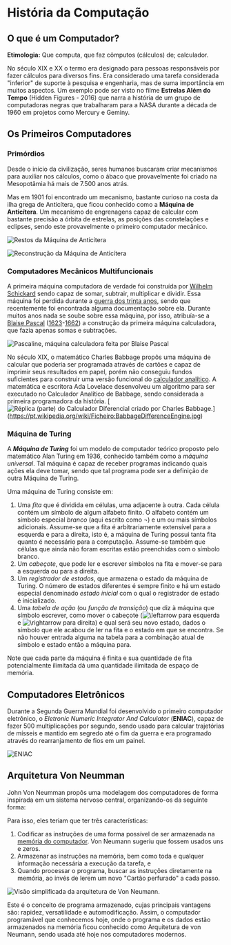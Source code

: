 # História da Computação

## O que é um Computador?
**Etimologia:** Que computa, que faz cômputos (cálculos) de; calculador.

No século XIX e XX o termo era designado para pessoas responsáveis por fazer cálculos para diversos fins. Era considerado uma tarefa considerada "inferior" de suporte à pesquisa e engenharia, mas de suma importância em muitos aspectos. Um exemplo pode ser visto no filme **Estrelas Além do Tempo** (Hidden Figures - 2016) que narra a história de um grupo de computadoras negras que trabalharam para a NASA  durante a década de 1960 em projetos como Mercury e Geminy.

## Os Primeiros Computadores

### Primórdios

Desde o início da civilização, seres humanos buscaram criar mecanismos para auxiliar nos cálculos, como o ábaco que provavelmente foi criado na Mesopotâmia há mais de 7.500 anos atrás.

Mas em 1901 foi encontrado um mecanismo, bastante curioso na costa da ilha grega de Anticítera, que ficou conhecido como a **Máquina de Anticítera**. Um mecanismo de engrenagens capaz de calcular com bastante precisão a órbita de estrelas, as posições das constelações e eclipses, sendo este provavelmente o primeiro computador mecânico.

![ Restos da Máquina de Anticítera](https://upload.wikimedia.org/wikipedia/commons/6/66/NAMA_Machine_d%27Anticyth%C3%A8re_1.jpg)

![Reconstrução da Máquina de Anticítera](https://upload.wikimedia.org/wikipedia/commons/thumb/7/76/Antikythera_model_front_panel_Mogi_Vicentini_2007.JPG/250px-Antikythera_model_front_panel_Mogi_Vicentini_2007.JPG)

### Computadores Mecânicos Multifuncionais

A primeira máquina computadora de verdade foi construída por [Wilhelm Schickard](https://pt.wikipedia.org/wiki/Wilhelm_Schickard "Wilhelm Schickard") sendo capaz de somar, subtrair, multiplicar e dividir. Essa máquina foi perdida durante a [guerra dos trinta anos](https://pt.wikipedia.org/wiki/Guerra_dos_trinta_anos "Guerra dos trinta anos"), sendo que recentemente foi encontrada alguma documentação sobre ela. Durante muitos anos nada se soube sobre essa máquina, por isso, atribuía-se a [Blaise Pascal](https://pt.wikipedia.org/wiki/Blaise_Pascal "Blaise Pascal") ([1623](https://pt.wikipedia.org/wiki/1623 "1623")-[1662](https://pt.wikipedia.org/wiki/1662 "1662")) a construção da primeira máquina calculadora, que fazia apenas somas e subtrações.

![Pascaline, máquina calculadora feita por [Blaise Pascal](https://pt.wikipedia.org/wiki/Blaise_Pascal "Blaise Pascal")](https://upload.wikimedia.org/wikipedia/commons/thumb/8/80/Arts_et_Metiers_Pascaline_dsc03869.jpg/150px-Arts_et_Metiers_Pascaline_dsc03869.jpg)

No século XIX, o matemático Charles Babbage propôs uma máquina de calcular que poderia ser programada através de cartões e capaz de imprimir seus resultados em papel, porém não conseguiu fundos suficientes para construir uma versão funcional do [calculador analítico](https://pt.wikipedia.org/wiki/Engenho_anal%C3%ADtico "Engenho analítico"). A matemática e escritora Ada Lovelace desenvolveu um algoritmo para ser executado no Calculador Analítico de Babbage, sendo considerada a primeira programadora da história.
[![Réplica (parte) do Calculador Diferencial criado por  [Charles Babbage](https://pt.wikipedia.org/wiki/Charles_Babbage "Charles Babbage").](https://upload.wikimedia.org/wikipedia/commons/thumb/5/53/BabbageDifferenceEngine.jpg/220px-BabbageDifferenceEngine.jpg)](https://pt.wikipedia.org/wiki/Ficheiro:BabbageDifferenceEngine.jpg)

### Máquina de Turing

A ***Máquina de Turing*** foi um modelo de computador teórico proposto pelo matemático Alan Turing em 1936, conhecido também como a *máquina universal*. Tal máquina é capaz de receber programas indicando quais ações ela deve tomar, sendo que tal programa pode ser a definição de outra Máquina de Turing.

Uma máquina de Turing consiste em:

1.  Uma  _fita_  que é dividida em células, uma adjacente à outra. Cada célula contém um símbolo de algum alfabeto finito. O alfabeto contém um símbolo especial  _branco_  (aqui escrito como ¬) e um ou mais símbolos adicionais. Assume-se que a fita é arbitrariamente extensível para a esquerda e para a direita, isto é, a máquina de Turing possui tanta fita quanto é necessário para a computação. Assume-se também que células que ainda não foram escritas estão preenchidas com o símbolo branco.
2.  Um  _cabeçote_, que pode ler e escrever símbolos na fita e mover-se para a esquerda ou para a direita.
3.  Um  _registrador de estados_, que armazena o estado da máquina de Turing. O número de estados diferentes é sempre finito e há um estado especial denominado  _estado inicial_  com o qual o registrador de estado é inicializado.
4.  Uma  _tabela de ação_  (ou  _função de transição_) que diz à máquina que símbolo escrever, como mover o cabeçote (![\leftarrow ](https://wikimedia.org/api/rest_v1/media/math/render/svg/3c0fb4bce772117bbaf55b7ca1539ceff9ae218c)  para esquerda e  ![\rightarrow ](https://wikimedia.org/api/rest_v1/media/math/render/svg/53e574cc3aa5b4bf5f3f5906caf121a378eef08b)  para direita) e qual será seu novo estado, dados o símbolo que ele acabou de ler na fita e o estado em que se encontra. Se não houver entrada alguma na tabela para a combinação atual de símbolo e estado então a máquina para.

Note que cada parte da máquina é finita e sua quantidade de fita potencialmente ilimitada dá uma quantidade ilimitada de espaço de memória.

## Computadores Eletrônicos

Durante a Segunda Guerra Mundial foi desenvolvido o primeiro computador eletrônico, o _Eletronic Numeric Integrator And Calculator_ (**ENIAC**), capaz de fazer 500 multiplicações por segundo, sendo usado para calcular trajetórias de mísseis e mantido em segredo até o fim da guerra e era programado através do rearranjamento de fios em um painel.

![ENIAC](https://upload.wikimedia.org/wikipedia/commons/a/aa/Reprogramming_ENIAC.png)

## Arquitetura Von Neumman

John Von Neumman propôs uma modelagem dos computadores de forma inspirada em um sistema nervoso central, organizando-os da seguinte forma:

Para isso, eles teriam que ter três características:

1.  Codificar as instruções de uma forma possível de ser armazenada na  [memória do computador](https://pt.wikipedia.org/wiki/Mem%C3%B3ria_(computador)). Von Neumann sugeriu que fossem usados uns e zeros.
2.  Armazenar as instruções na memória, bem como toda e qualquer informação necessária a execução da tarefa, e
3.  Quando processar o programa, buscar as instruções diretamente na memória, ao invés de lerem um novo  "Cartão perfurado" a cada passo.

![Visão simplificada da arquitetura de Von Neumann.
](https://upload.wikimedia.org/wikipedia/commons/thumb/9/95/Arquiteturavn.png/220px-Arquiteturavn.png)

Este é o conceito de programa armazenado, cujas principais vantagens são: rapidez, versatilidade e automodificação. Assim, o computador programável que conhecemos hoje, onde o programa e os dados estão armazenados na memória ficou conhecido como Arquitetura de von Neumann, sendo usada até hoje nos computadores modernos.